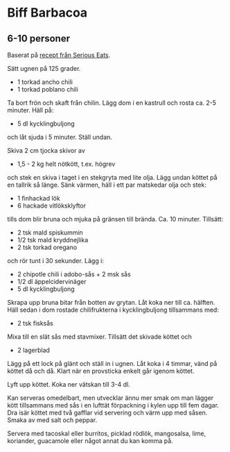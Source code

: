 # Biff Barbacoa

## 6-10 personer

Baserat på [recept från Serious
Eats](http://www.seriouseats.com/recipes/2012/04/tender-beef-barbacoa-chipotle-tacos-recipe.html).

Sätt ugnen på 125 grader.

-   1 torkad ancho chili
-   1 torkad poblano chili

Ta bort frön och skaft från chilin. Lägg dom i en kastrull och rosta ca.
2-5 minuter. Häll på:

-   5 dl kycklingbuljong

och låt sjuda i 5 minuter. Ställ undan.

Skiva 2 cm tjocka skivor av

-   1,5 - 2 kg helt nötkött, t.ex. högrev

och stek en skiva i taget i en stekgryta med lite olja. Lägg undan
köttet på en tallrik så länge. Sänk värmen, häll i ett par matskedar
olja och stek:

-   1 finhackad lök
-   6 hackade vitlöksklyftor

tills dom blir bruna och mjuka på gränsen till brända. Ca. 10 minuter.
Tillsätt:

-   2 tsk mald spiskummin
-   1/2 tsk mald kryddnejlika
-   2 tsk torkad oregano

och rör tunt i 30 sekunder. Lägg i:

-   2 chipotle chili i adobo-sås + 2 msk sås
-   1/2 dl äppelcidervinäger
-   5 dl kycklingbuljong

Skrapa upp bruna bitar från botten av grytan. Låt koka ner till ca.
hälften. Häll sedan i dom rostade chilifrukterna i kycklingbuljong
tillsammans med:

-   2 tsk fisksås

Mixa till en slät sås med stavmixer. Tillsätt det skivade köttet och

-   2 lagerblad

Lägg på ett lock på glänt och ställ in i ugnen. Låt koka i 4 timmar,
vänd på köttet då och då. Klart när en provsticka enkelt går igenom
köttet.

Lyft upp köttet. Koka ner vätskan till 3-4 dl.

Kan serveras omedelbart, men utvecklar ännu mer smak om man lägger kött
tillsammans med sås i en lufttät förpackning i kylen upp till fem dagar.
Dra isär köttet med två gafflar vid servering och värm upp med såsen.
Smaka av med salt och peppar.

Servera med tacoskal eller burritos, picklad rödlök, mangosalsa, lime,
koriander, guacamole eller något annat du kan komma på.
